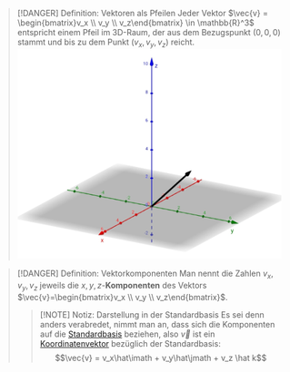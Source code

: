 > [!DANGER] Definition: Vektoren als Pfeilen
> Jeder Vektor $\vec{v} = \begin{bmatrix}v_x \\ v_y \\ v_z\end{bmatrix} \in \mathbb{R}^3$ entspricht einem Pfeil im 3D-Raum, der aus dem Bezugspunkt $(0, 0, 0)$ stammt und bis zu dem Punkt $(v_x,v_y,v_z)$ reicht.
> ![](Resources/3D-Vektor.png)

> [!DANGER] Definition: Vektorkomponenten
> Man nennt die Zahlen $v_x,v_y,v_z$ jeweils die $x,y,z$-**Komponenten** des Vektors $\vec{v}=\begin{bmatrix}v_x \\ v_y \\ v_z\end{bmatrix}$.
> > [!NOTE] Notiz: Darstellung in der Standardbasis
> > Es sei denn anders verabredet, nimmt man an, dass sich die Komponenten auf die [Standardbasis](Standardbasis.md) beziehen, also $\vec{v}$ ist ein [Koordinatenvektor](../Abstrakte%20lineare%20Algebra/Basis/Koordinatenvektor.md) bezüglich der Standardbasis:
> > $$\vec{v} = v_x\hat\imath + v_y\hat\jmath + v_z \hat k$$